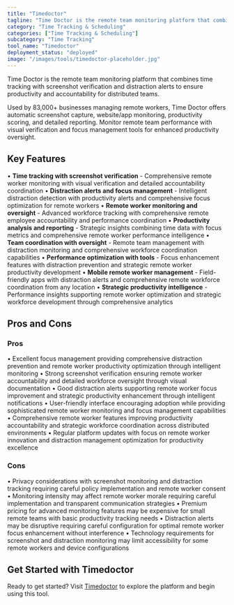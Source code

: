 ```yaml
---
title: "Timedoctor"
tagline: "Time Doctor is the remote team monitoring platform that combines time tracking with screenshot verification and distraction alerts to ensure productiv..."
category: "Time Tracking & Scheduling"
categories: ["Time Tracking & Scheduling"]
subcategory: "Time Tracking"
tool_name: "Timedoctor"
deployment_status: "deployed"
image: "/images/tools/timedoctor-placeholder.jpg"
---
```

Time Doctor is the remote team monitoring platform that combines time tracking with screenshot verification and distraction alerts to ensure productivity and accountability for distributed teams.

Used by 83,000+ businesses managing remote workers, Time Doctor offers automatic screenshot capture, website/app monitoring, productivity scoring, and detailed reporting. Monitor remote team performance with visual verification and focus management tools for enhanced productivity oversight.

## Key Features

• **Time tracking with screenshot verification** - Comprehensive remote worker monitoring with visual verification and detailed accountability coordination
• **Distraction alerts and focus management** - Intelligent distraction detection with productivity alerts and comprehensive focus optimization for remote workers
• **Remote worker monitoring and oversight** - Advanced workforce tracking with comprehensive remote employee accountability and performance coordination
• **Productivity analysis and reporting** - Strategic insights combining time data with focus metrics and comprehensive remote worker performance intelligence
• **Team coordination with oversight** - Remote team management with distraction monitoring and comprehensive workforce coordination capabilities
• **Performance optimization with tools** - Focus enhancement features with distraction prevention and strategic remote worker productivity development
• **Mobile remote worker management** - Field-friendly apps with distraction alerts and comprehensive remote workforce coordination from any location
• **Strategic productivity intelligence** - Performance insights supporting remote worker optimization and strategic workforce development through comprehensive analytics

## Pros and Cons

### Pros
• Excellent focus management providing comprehensive distraction prevention and remote worker productivity optimization through intelligent monitoring
• Strong screenshot verification ensuring remote worker accountability and detailed workforce oversight through visual documentation
• Good distraction alerts supporting remote worker focus improvement and strategic productivity enhancement through intelligent notifications
• User-friendly interface encouraging adoption while providing sophisticated remote worker monitoring and focus management capabilities
• Comprehensive remote worker features improving productivity accountability and strategic workforce coordination across distributed environments
• Regular platform updates with focus on remote worker innovation and distraction management optimization for productivity excellence

### Cons
• Privacy considerations with screenshot monitoring and distraction tracking requiring careful policy implementation and remote worker consent
• Monitoring intensity may affect remote worker morale requiring careful implementation and transparent communication strategies
• Premium pricing for advanced monitoring features may be expensive for small remote teams with basic productivity tracking needs
• Distraction alerts may be disruptive requiring careful configuration for optimal remote worker focus enhancement without interference
• Technology requirements for screenshot and distraction monitoring may limit accessibility for some remote workers and device configurations
## Get Started with Timedoctor

Ready to get started? Visit [Timedoctor](https://timedoctor.com) to explore the platform and begin using this tool.
